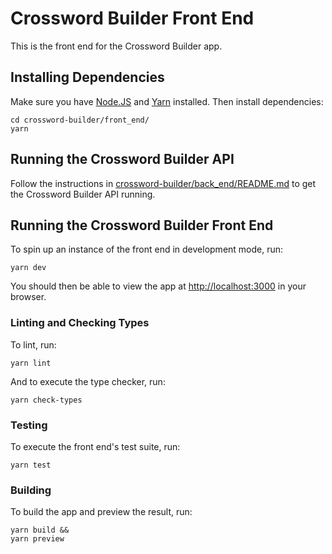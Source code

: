 # Crossword Builder Front End #

This is the front end for the Crossword Builder app.


## Installing Dependencies ##

Make sure you have [Node.JS](https://nodejs.org/) and [Yarn](https://yarnpkg.com/) installed.
Then install dependencies:
```
cd crossword-builder/front_end/
yarn
```


## Running the Crossword Builder API ##

Follow the instructions in [crossword-builder/back_end/README.md](../back_end/README.md) to
get the Crossword Builder API running.


## Running the Crossword Builder Front End ##

To spin up an instance of the front end in development mode, run:
```
yarn dev
```

You should then be able to view the app at [http://localhost:3000](http://localhost:3000) in your
browser.


### Linting and Checking Types

To lint, run:
```
yarn lint
```

And to execute the type checker, run:
```
yarn check-types
```


### Testing

To execute the front end's test suite, run:
```
yarn test
```


### Building

To build the app and preview the result, run:
```
yarn build &&
yarn preview
```
